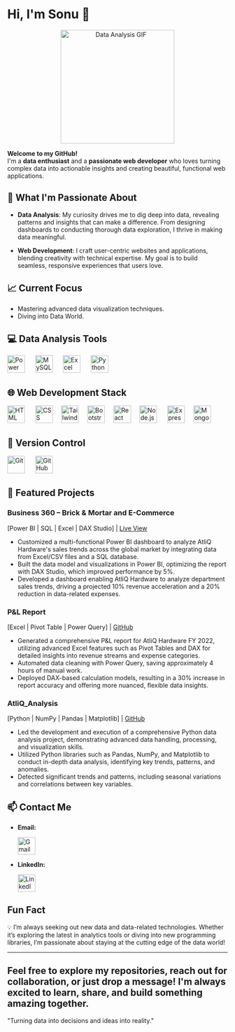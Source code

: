 # Hi, I'm Sonu 👋

<div align="center">
  <img src="https://media.giphy.com/media/3oKIPEqDGUULpEU0aQ/giphy.gif?cid=ecf05e475kd3c5jicm58x9kzcwzn30j6ksppwi9tdwb0j15j&ep=v1_gifs_related&rid=giphy.gif&ct=g" height=260 weight=260 alt="Data Analysis GIF" />
</div>

**Welcome to my GitHub!**  
I'm a **data enthusiast** and a **passionate web developer** who loves turning complex data into actionable insights and creating beautiful, functional web applications.

## 🚀 What I'm Passionate About

- **Data Analysis**: My curiosity drives me to dig deep into data, revealing patterns and insights that can make a difference. From designing dashboards to conducting thorough data exploration, I thrive in making data meaningful.

- **Web Development**: I craft user-centric websites and applications, blending creativity with technical expertise. My goal is to build seamless, responsive experiences that users love.

## 📈 Current Focus

- Mastering advanced data visualization techniques.
- Diving into Data World.

## 💻 Data Analysis Tools

  <img src="https://img.icons8.com/color/48/000000/power-bi.png" alt="Power BI" width="40" height="40"/>   &nbsp;&nbsp;&nbsp;&nbsp;
  <img src="https://img.icons8.com/fluency/48/000000/mysql-logo.png" alt="MySQL" width="40" height="40"/>  &nbsp;&nbsp;&nbsp;&nbsp;
  <img src="https://img.icons8.com/color/48/000000/microsoft-excel-2019--v1.png" alt="Excel" width="40" height="40"/>  &nbsp;&nbsp;&nbsp;&nbsp;
  <img src="https://img.icons8.com/color/48/000000/python--v1.png" alt="Python" width="40" height="40"/>

 ## 🌐 Web Development Stack

  <img src="https://img.icons8.com/color/48/000000/html-5--v1.png" alt="HTML" width="40" height="40"/> &nbsp;&nbsp;&nbsp;&nbsp;
  <img src="https://img.icons8.com/color/48/000000/css3.png" alt="CSS" width="40" height="40"/>&nbsp;&nbsp;&nbsp;&nbsp;
  <img src="https://img.icons8.com/color/48/000000/tailwindcss.png" alt="Tailwind CSS" width="40" height="40"/>&nbsp;&nbsp;&nbsp;&nbsp;
  <img src="https://img.icons8.com/color/48/000000/bootstrap.png" alt="Bootstrap" width="40" height="40"/>&nbsp;&nbsp;&nbsp;&nbsp;
  <img src="https://img.icons8.com/color/48/000000/react-native.png" alt="React" width="40" height="40"/>&nbsp;&nbsp;&nbsp;&nbsp;
  <img src="https://img.icons8.com/color/48/000000/nodejs.png" alt="Node.js" width="40" height="40"/> &nbsp;&nbsp;&nbsp;&nbsp;
  <img src="https://img.icons8.com/ios/50/000000/express-js.png" alt="Express.js" width="40" height="40"/>&nbsp;&nbsp;&nbsp;&nbsp;
  <img src="https://img.icons8.com/color/48/000000/mongodb.png" alt="MongoDB" width="40" height="40"/>

## 🔧 Version Control

  <img src="https://img.icons8.com/color/48/000000/git.png" alt="Git" width="40" height="40"/> &nbsp;&nbsp;&nbsp;&nbsp;
  <img src="https://img.icons8.com/ios-filled/50/ffffff/github.png" alt="GitHub" width="40" height="40"/>


## 🌟 Featured Projects

### Business 360 – Brick & Mortar and E-Commerce
[Power BI | SQL | Excel | DAX Studio] | [Live View](https://app.powerbi.com/view?r=eyJrIjoiM2M5YzE2N2YtNjMxNi00Njc4LWI0MmYtZDZhMDNkMTI3MmMwIiwidCI6ImM2ZTU0OWIzLTVmNDUtNDAzMi1hYWU5LWQ0MjQ0ZGM1YjJjNCJ9)
- Customized a multi-functional Power BI dashboard to analyze AtliQ Hardware's sales trends across the global market by integrating data from Excel/CSV files and a SQL database.
- Built the data model and visualizations in Power BI, optimizing the report with DAX Studio, which improved performance by 5%.
- Developed a dashboard enabling AtliQ Hardware to analyze department sales trends, driving a projected 10% revenue acceleration and a 20% reduction in data-related expenses.

### P&L Report
[Excel | Pivot Table | Power Query] | [GitHub](https://github.com/PersonalSonu/P-L_Analysis_Report)
- Generated a comprehensive P&L report for AtliQ Hardware FY 2022, utilizing advanced Excel features such as Pivot Tables and DAX for detailed insights into revenue streams and expense categories.
- Automated data cleaning with Power Query, saving approximately 4 hours of manual work.
- Deployed DAX-based calculation models, resulting in a 30% increase in report accuracy and offering more nuanced, flexible data insights.

### AtliQ_Analysis
[Python | NumPy | Pandas | Matplotlib] | [GitHub](https://github.com/PersonalSonu/AtliQ_Analysis)
- Led the development and execution of a comprehensive Python data analysis project, demonstrating advanced data handling, processing, and visualization skills.
- Utilized Python libraries such as Pandas, NumPy, and Matplotlib to conduct in-depth data analysis, identifying key trends, patterns, and anomalies.
- Detected significant trends and patterns, including seasonal variations and correlations between key variables.


## 📫 Contact Me

- **Email:**
  
  [<img src="https://img.icons8.com/color/48/000000/gmail.png" alt="Gmail" width="40" height="40"/>](sonukumar149000@gmail.com)
  
- **LinkedIn:**
  
  [<img src="https://img.icons8.com/color/48/000000/linkedin.png" alt="LinkedIn" width="40" height="40"/>](http://www.linkedin.com/in/sonukumarpv)

## Fun Fact
💡 I’m always seeking out new data and data-related technologies. Whether it’s exploring the latest in analytics tools or diving into new programming libraries, I’m passionate about staying at the cutting edge of the data world!
  
---
Feel free to explore my repositories, reach out for collaboration, or just drop a message! I'm always excited to learn, share, and build something amazing together.
---

"Turning data into decisions and ideas into reality."
